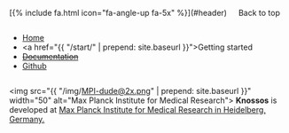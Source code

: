 <footer>
<div class="container">
<div class="row">
<div class="four columns">

<p>[{% include fa.html icon="fa-angle-up fa-5x" %}](#header)</p>
<p class="footer-credit">Back to top</p>

</div>

<div class="four columns">

*   <a href="#nav">Home</a>
*   <a href="{{ "/start/" | prepend: site.baseurl }}">Getting started</a>
*   <del><a href="#">Documentation</a></del>
*   <a href="https://github.com/knossos-project/knossos">Github</a>

</div>

<div class="four columns">

<img src="{{ "/img/MPI-dude@2x.png" | prepend: site.baseurl }}" width="50" alt="Max Planck Institute for Medical Research">
**Knossos** is developed at <a href="https://www.mpimf-heidelberg.mpg.de/en">Max Planck Institute for Medical Research in Heidelberg, Germany.</a>

</div>
</div>
</div>
</footer>